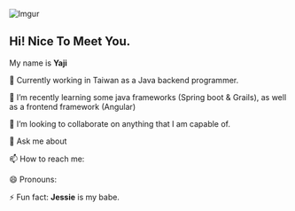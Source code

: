 ![Imgur](https://i.imgur.com/uGQrpev.png)
<h2>Hi! Nice To Meet You.</h2>

My name is **Yaji** 

 🔭 Currently working in Taiwan as a Java backend programmer.

  🌱 I’m recently learning some java frameworks (Spring boot & 
  Grails), as well as a frontend framework (Angular)

 👯 I’m looking to collaborate on anything that I am capable of.

 💬 Ask me about 

 📫 How to reach me: 

 😄 Pronouns: 
 
 ⚡ Fun fact: **Jessie** is my babe.

